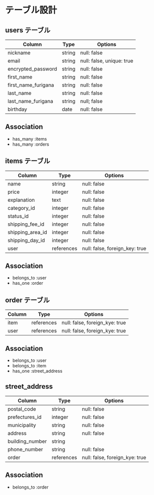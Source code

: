 # テーブル設計

## users テーブル

| Column               | Type   | Options                   |
| -------------------- | ------ | ------------------------- |
| nickname             | string | null: false               |
| email                | string | null: false, unique: true |
| encrypted_password   | string | null: false               |
| first_name           | string | null: false               |
| first_name_furigana  | string | null: false               |
| last_name            | string | null: false               |
| last_name_furigana   | string | null; false               |
| birthday             | date   | null: false               |

## Association

- has_many :items
- has_many :orders

## items テーブル

| Column           | Type       | Options                        |
| ---------------- | ---------- | ------------------------------ |
| name             | string     | null: false                    |
| price            | integer    | null: false                    |
| explanation      | text       | null: false                    |
| category_id      | integer    | null: false                    |
| status_id        | integer    | null: false                    |
| shipping_fee_id  | integer    | null: false                    |
| shipping_area_id | integer    | null: false                    |
| shipping_day_id  | integer    | null: false                    |
| user             | references | null: false, foreign_key: true |

## Association 

- belongs_to :user
- has_one    :order

## order テーブル

| Column            | Type       | Options                        |
| ----------------- | ---------- | ------------------------------ |
| item              | references | null: false, foreign_kye: true |
| user              | references | null: false, foreign_kye: true |

## Association

- belongs_to :user
- belongs_to :item
- has_one    :street_address

## street_address

| Column             | Type       | Options                        |
| ------------------ | ---------- | ------------------------------ |
| postal_code        | string     | null: false                    |
| prefectures_id     | integer    | null: false                    |
| municipality       | string     | null: false                    |
| address            | string     | null: false                    |
| building_number    | string     |                                |
| phone_number       | string     | null: false                    |
| order              | references | null: false, foreign_kye: true |

## Association

- belongs_to  :order